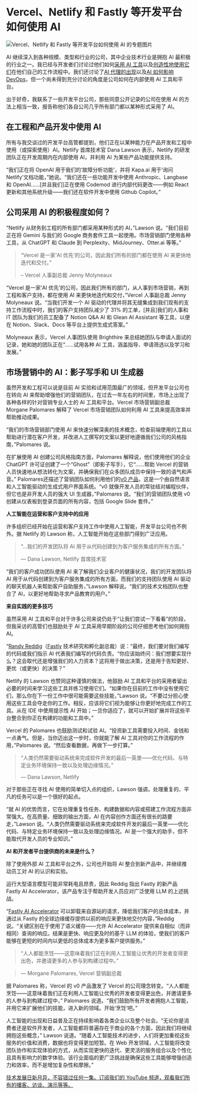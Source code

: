 # Vercel、Netlify 和 Fastly 等开发平台如何使用 AI

![Vercel、Netlify 和 Fastly 等开发平台如何使用 AI 的专题图片](https://cdn.thenewstack.io/media/2024/12/1261a87d-alexander-mils-fxjtvgrqevg-unsplashb-1024x576.jpg)

AI 继续深入到各种规模、类型和行业的公司，其中企业技术行业是拥抱 AI 最积极的行业之一。我已经与开发者们讨论过他们如何[采用 AI 工具](https://thenewstack.io/favorite-ai-tools-of-developers-and-tips-for-using-them/)以及[创造性地使用它们](https://thenewstack.io/5-creative-ways-developers-are-using-ai/)在他们自己的工作流程中。我们还讨论了[AI 代理的出现](https://thenewstack.io/make-the-most-of-ai-agents-tips-and-tricks-for-developers/)以及[AI 如何影响 DevOps](https://thenewstack.io/using-ai-for-devops-what-developers-and-ops-need-to-know/)，但一个尚未得到充分讨论的角度是公司如何在内部使用 AI 工具和平台。

出于好奇，我联系了一些开发平台公司，那些同意公开记录的公司在使用 AI 的方法上相当一致，报告称他们各自公司几乎所有部门都以某种形式采用了 AI。

## 在工程和产品开发中使用 AI

所有与我交谈过的开发平台高管都提到，他们正在以某种能力在产品开发和工程中使用（或探索使用）AI。Netlify 首席技术官 Dana Lawson 表示，Netlify 的研发团队正在开发周期内在内部使用 AI，并利用 AI 为某些产品功能提供支持。

“我们正在将 OpenAI 用于我们的‘故障分析功能’，并将 Kapa.ai 用于‘询问 Netlify’文档功能，”她说。“我们还在一些功能开发中使用 Anthropic、Langbase 和 OpenAI……[并且我们]正在使用 Codemod 进行内部代码更改——例如 React 更新和其他系统升级——我们还在软件开发中使用 Github Copilot。”

## 公司采用 AI 的积极程度如何？

“Netlify 从财务到工程的所有部门都采用某种形式的 AI，”Lawson 说。“我们目前正在将 Gemini 与我们的 Google 商务套件工具一起使用。市场营销部门使用各种工具，从 ChatGPT 和 Claude 到 Perplexity、MidJourney、Otter.ai 等等。”

> “Vercel 是一家‘AI 优先’的公司，因此我们所有的部门都在使用 AI 来更快地迭代和交付。”  
>
> – Vercel 人事副总裁 Jenny Molyneaux

“Vercel 是一家‘AI 优先’的公司，因此我们所有的部门，从人事到市场营销，再到工程和客户支持，都在使用 AI 来更快地迭代和交付，”Vercel 人事副总裁 Jenny Molyneaux 说。“当我们开发一个 AI 驱动的代理并将其无缝集成到我们现有的支持工作流程中时，我们的客户支持团队减少了 31% 的工单，[并且]我们的人事和 IT 团队为我们的员工配备了 Notion Q&A AI 和 Glean AI Assistant 等工具，以便在 Notion、Slack、Docs 等平台上提供生成式答案。”

Molyneaux 表示，Vercel 人事团队使用 Brighthire 来总结她团队与申请人面试的记录，她和她的团队正在“……试用各种 AI 工具，涵盖指导、申请筛选以及学习和发展。”

## 市场营销中的 AI：影子写手和 UI 生成器

虽然开发和工程可以说是目前 AI 实验和试用范围最广的领域，但开发平台公司也在转向 AI 来帮助增强他们的营销团队，在过去一年左右的时间里，市场上出现了各种各样的针对营销专业人士的 AI 工具和平台。Vercel 市场营销副总裁 Morgane Palomares 解释了 Vercel 市场营销团队如何利用 AI 工具来提高效率并帮助推动成果。

“我们的市场营销部门使用 AI 来快速分解深奥的技术概念，检查前端使用的工具以帮助进行潜在客户开发，并改进人工撰写的文案以更好地遵循我们公司的风格指南，”Palomares 说。

在扩展使用 AI 创建公司风格指南方面，Palomares 解释说，他们使用他们的企业 ChatGPT 许可证创建了一个“Ghost”（即影子写手），它“……帮助 Vercel 的营销人员快速地从想法转化为文案，并确保我们在众多团队成员中保持一致的语气和声音。”
Palomares还描述了营销团队如何利用他们的[v0 产品](https://vercel.com/blog/announcing-v0-generative-ui)，这是一个由自然语言和人工智能驱动的生成式用户界面系统。“v0 就像开发人员的常驻结对编程伙伴，但它也是非开发人员的强大 UI 生成器，”Palomares 说。“我们的营销团队使用 v0 创建从仪表板到登录页面的所有内容，包括 Google Slide 套件。”

**人工智能在运营和客户支持中的应用**

许多组织已经开始在运营和客户支持工作中使用人工智能，开发平台公司也不例外。据 Netlify 的 Lawson 称，人工智能开始在这些部门得到广泛应用。

> “…我们的开发团队将 AI 用于从代码创建到为客户服务集成的所有方面。”
>
> — Dana Lawson, Netlify 首席技术官

“我们的客户成功团队使用 AI 来了解我们企业客户的健康状况，我们的开发团队将 AI 用于从代码创建到为客户服务集成的所有方面，而我们的支持团队使用 AI 驱动的聊天机器人来帮助客户自助服务，”Lawson 解释说。“我们的技术文档团队也整合了 AI，以更好地帮助寻求产品教育的用户。”

**来自实践的更多技巧**

虽然采用 AI 工具和平台对于许多公司来说仍处于“让我们尝试一下看看”的阶段，但我采访的高管们也鼓励处于 AI 工具采用早期阶段的公司仔细思考他们如何拥抱 AI。

“[Randy Reddig](https://www.linkedin.com/in/ydnar/)（[Fastly](https://www.fastly.com/) 技术研究和孵化副总裁）说：“最终，我们要对我们编写的代码或我们指示 AI 代表我们编写的代码负责。“你应该始终问：我们想要实现什么？这会取代还是增强我们的人力资本？这将用于做出决策，还是用于告知更好、更优（或更快）的决策？”

Netlify 的 Lawson 也赞同这种谨慎的做法，他鼓励 AI 工具和平台的采用者留出必要的时间来学习这些工具并练习使用它们。“如果你在目前的工作中没有使用它们，那么你在下一份工作中很可能需要这些技能，”Lawson 说。“不要过分担心使用这些工具会夺走你的工作。相反，应该将它们视为能够让你更好地完成工作的工具。从在 IDE 中使用提示性 AI 开始；一旦你适应了，就可以开始扩展并将这些平台整合到你正在构建的功能和工具中。”

Vercel 的 Palomares 也鼓励测试和试验 AI。“投资新工具需要投入时间、金钱和一点勇气。但是，当你迈出这一步时，你就能了解 AI 工具对你的工作流程的作用，”Palomares 说。“然后查看数据，再做下一步打算。”

> “人类仍然需要驱动系统来完成软件开发的最后一英里——优化代码、与特定业务环境保持一致以及处理边缘情况。”
>
> — Dana Lawson, Netlify

对于那些正在寻找 AI 使用的简单切入点的组织，Lawson 强调，处理重复的、平凡的任务可以是一个很好的起点。

“就 AI 的优势而言，它在处理重复性任务、构建数据和内容或搭建工作流程方面非常强大。在高质量、细致的输出方面，AI 在内容创作方面还有很长的路要走，”Lawson 说。“人类仍然需要驱动系统来完成软件开发的最后一英里——优化代码、与特定业务环境保持一致以及处理边缘情况。AI 是一个强大的助手，但不能取代开发人员的专业知识。”

**AI 和开发者平台提供商的未来是什么？**

除了使用外部 AI 工具和平台之外，公司也开始将 AI 整合到新产品中，并继续推动员工对 AI 的认识和实验。

运行大型语言模型可能非常耗电且昂贵，因此 Reddig 指出 Fastly 的新产品 Fastly AI Accelerator，该产品专注于帮助开发人员应对广泛使用 LLM 的上述挑战。

“[Fastly AI Accelerator](https://community.fastly.com/t/announcing-the-ai-accelerator-beta/2723) 可以卸载来自源站的请求，降低我们客户的总体成本，并通过从 Fastly 的全球边缘缓存提供以前的响应来更快地交付内容，”Reddig 说。“关键区别在于使用了语义缓存——允许 AI Accelerator 提供来自相似（而非相同）查询的响应。结果是更快、响应更及时的基于 LLM 的体验，使我们的客户能够在更短的时间内以更低的总体成本为更多客户提供服务。”
> “人人都能烹饪——这意味着我们正在利用人工智能让优秀的开发者变得更出色，并邀请更多的人参与到构建过程中。”

> — Morgane Palomares, Vercel 营销副总裁

据 Palomares 称，Vercel 的 v0 产品激发了 Vercel 的公司理念转变。“人人都能烹饪——这意味着我们正在利用人工智能让优秀的开发者变得更出色，并邀请更多的人参与到构建过程中，” Palomares 说道。“我们鼓励所有开发者拥抱人工智能，并用它来扩展他们的技能，进入新的领域。开始‘烹饪’吧。”

人工智能的出现和日益普及正在持续影响着各类企业以及整个社会。“无论你是消费者还是软件开发者，人工智能都将普遍存在于商业的各个方面，因此我们将继续拥抱这些概念，” Lawson 说道。“随着人工智能技术的进步，人们将更加重视这些服务的价值和消费，数据也将变得更加短暂。在 Web 开发领域，人工智能将改变团队协作和实现体验的方式，从而实现更快的迭代、更灵活的服务组合以及个性化且具有影响力的数字体验。该行业面临的更广泛挑战是确保这些工具能够增强创造力和效率，而不是增加复杂性和摩擦。”

[技术发展日新月异，不容错过任何一集。订阅我们的 YouTube 频道，观看我们所有的播客、访谈、演示等等。](https://youtube.com/thenewstack?sub_confirmation=1)